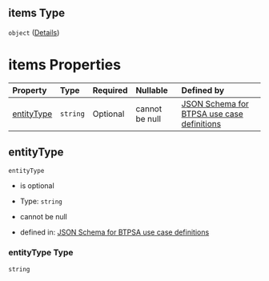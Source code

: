 ## items Type

`object` ([Details](btpsa-usecase-properties-services-items-allof-1-then-allof-80-then-allof-1-then-properties-parameters-properties-writepermissions-items.md))

# items Properties

| Property                  | Type     | Required | Nullable       | Defined by                                                                                                                                                                                                                                                                                                                                                                  |
| :------------------------ | :------- | :------- | :------------- | :-------------------------------------------------------------------------------------------------------------------------------------------------------------------------------------------------------------------------------------------------------------------------------------------------------------------------------------------------------------------------- |
| [entityType](#entitytype) | `string` | Optional | cannot be null | [JSON Schema for BTPSA use case definitions](btpsa-usecase-properties-services-items-allof-1-then-allof-80-then-allof-1-then-properties-parameters-properties-writepermissions-items-properties-entitytype.md "undefined#/properties/services/items/allOf/1/then/allOf/80/then/allOf/1/then/properties/parameters/properties/writePermissions/items/properties/entityType") |

## entityType



`entityType`

*   is optional

*   Type: `string`

*   cannot be null

*   defined in: [JSON Schema for BTPSA use case definitions](btpsa-usecase-properties-services-items-allof-1-then-allof-80-then-allof-1-then-properties-parameters-properties-writepermissions-items-properties-entitytype.md "undefined#/properties/services/items/allOf/1/then/allOf/80/then/allOf/1/then/properties/parameters/properties/writePermissions/items/properties/entityType")

### entityType Type

`string`
